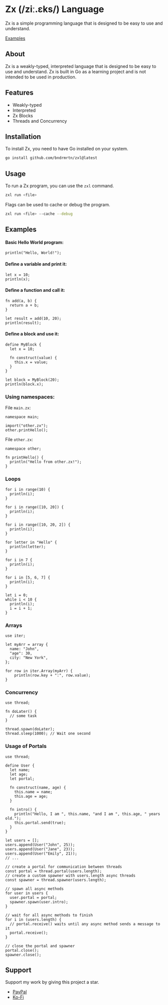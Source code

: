 # Zx (/ziː.ɛks/) Language

Zx is a simple programming language
that is designed to be easy to use and understand.

[Examples](https://github.com/orgs/zxlgo/repositories)

## About

Zx is a weakly-typed, interpreted language that is designed to be easy to use and understand.
Zx is built in Go as a learning project and is not intended to be used in production.

## Features

- Weakly-typed
- Interpreted
- Zx Blocks
- Threads and Concurrency

## Installation

To install Zx, you need to have Go installed on your system.

```bash
go install github.com/bndrmrtn/zxl@latest
```

## Usage

To run a Zx program, you can use the `zxl` command.

```bash
zxl run <file>
```

Flags can be used to cache or debug the program.

```bash
zxl run <file> --cache --debug
```

## Examples

#### Basic Hello World program:

```zxl
println("Hello, World!");
```

#### Define a variable and print it:

```zxl
let x = 10;
println(x);
```

#### Define a function and call it:

```zxl
fn add(a, b) {
  return a + b;
}

let result = add(10, 20);
println(result);
```

#### Define a block and use it:

```zxl
define MyBlock {
  let x = 10;

  fn construct(value) {
    this.x = value;
  }
}

let block = MyBlock(20);
println(block.x);
```

### Using namespaces:

File `main.zx`:
```zxl
namespace main;

import("other.zx");
other.printHello();
```

File `other.zx`:
```zxl
namespace other;

fn printHello() {
  println("Hello from other.zx!");
}
```

### Loops

```zxl
for i in range(10) {
  println(i);
}

for i in range([10, 20]) {
  println(i);
}

for i in range([10, 20, 2]) {
  println(i);
}

for letter in "Hello" {
  println(letter);
}

for i in 7 {
  println(i);
}

for i in [5, 6, 7] {
  println(i);
}

let i = 0;
while i < 10 {
  println(i);
  i = i + 1;
}
```

### Arrays

```zxl
use iter;

let myArr = array {
  name: "John",
  "age": 30,
  city: "New York",
};

for row in iter.Array(myArr) {
    println(row.key + ":", row.value);
}
```

### Concurrency

```zxl
use thread;

fn doLater() {
  // some task
}

thread.spawn(doLater);
thread.sleep(1000); // Wait one second
```

### Usage of Portals

```zxl
use thread;

define User {
  let name;
  let age;
  let portal;

  fn construct(name, age) {
    this.name = name;
    this.age = age;
  }

  fn intro() {
    println("Hello, I am ", this.name, "and I am ", this.age, " years old.");
    this.portal.send(true);
  }
}

let users = [];
users.append(User("John", 25));
users.append(User("Jane", 23));
users.append(User("Emily", 21));
// ...

// create a portal for communication between threads
const portal = thread.portal(users.length);
// create a custom spawner with users.length async threads
const spawner = thread.spawner(users.length);

// spawn all async methods
for user in users {
  user.portal = portal;
  spawner.spawn(user.intro);
}

// wait for all async methods to finish
for i in (users.length) {
  // portal.receive() waits until any async method sends a message to it
  portal.receive();
}

// close the portal and spawner
portal.close();
spawner.close();
```

## Support

Support my work by giving this project a star.

- [PayPal](https://www.paypal.me/instasiteshu)
- [Ko-Fi](https://ko-fi.com/bndrmrtn)
